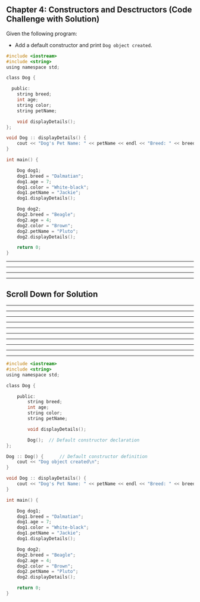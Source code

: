 ## Chapter 4: Constructors and Desctructors (Code Challenge with Solution) 

Given the following program:
- Add a default constructor and print `Dog object created`.
 
```C
#include <iostream>
#include <string>
using namespace std;

class Dog {

  public:
    string breed;
    int age;
    string color;
    string petName;

    void displayDetails();
};

void Dog :: displayDetails() {
	cout << "Dog's Pet Name: " << petName << endl << "Breed: " << breed << endl << "Age: " << age << endl << "Color: " << color <<"\n\n";
}

int main() {

	Dog dog1;
	dog1.breed = "Dalmatian";
	dog1.age = 7;
	dog1.color = "White-black";
	dog1.petName = "Jackie";
	dog1.displayDetails();

	Dog dog2;
	dog2.breed = "Beagle";
	dog2.age = 4;
	dog2.color = "Brown";
	dog2.petName = "Pluto";
	dog2.displayDetails();

	return 0;
}

```
----
----
----
----
## Scroll Down for Solution 
----
----
----
----
----
----
----
----
----
----

```C
#include <iostream>
#include <string>
using namespace std;

class Dog {

	public:
		string breed;
		int age;
		string color;
		string petName;

		void displayDetails();

		Dog();	// Default constructor declaration 
};

Dog :: Dog() {		// Default constructor definition 
	cout << "Dog object created\n";
}

void Dog :: displayDetails() {
	cout << "Dog's Pet Name: " << petName << endl << "Breed: " << breed << endl << "Age: " << age << endl << "Color: " << color <<"\n\n";
}

int main() {

	Dog dog1;
	dog1.breed = "Dalmatian";
	dog1.age = 7;
	dog1.color = "White-black";
	dog1.petName = "Jackie";
	dog1.displayDetails();

	Dog dog2;
	dog2.breed = "Beagle";
	dog2.age = 4;
	dog2.color = "Brown";
	dog2.petName = "Pluto";
	dog2.displayDetails();

	return 0;
}
```
